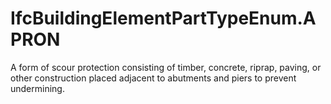 IfcBuildingElementPartTypeEnum.APRON
====================================
A form of scour protection consisting of timber, concrete, riprap, paving, or
other construction placed adjacent to abutments and piers to prevent
undermining.


